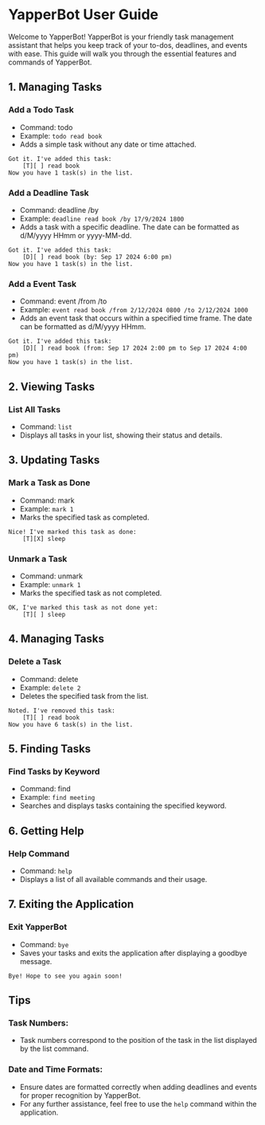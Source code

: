 
# YapperBot User Guide

Welcome to YapperBot! YapperBot is your friendly task management assistant that helps you keep track of your to-dos,
deadlines, and events with ease. This guide will walk you through the essential features and commands of YapperBot.

## 1. Managing Tasks

### Add a Todo Task
  * Command: todo <description>
  * Example: `todo read book`
  * Adds a simple task without any date or time attached.

```
Got it. I've added this task:
    [T][ ] read book
Now you have 1 task(s) in the list.
```
### Add a Deadline Task
  * Command: deadline <description> /by <date>
  * Example: `deadline read book /by 17/9/2024 1800`
  * Adds a task with a specific deadline. The date can be formatted as d/M/yyyy HHmm or yyyy-MM-dd.

```
Got it. I've added this task:
    [D][ ] read book (by: Sep 17 2024 6:00 pm)
Now you have 1 task(s) in the list.
```
### Add a Event Task
  * Command: event <description> /from <start time> /to <end time>
  * Example: `event read book /from 2/12/2024 0800 /to 2/12/2024 1000`
  * Adds an event task that occurs within a specified time frame. The date can be formatted as d/M/yyyy HHmm.

```
Got it. I've added this task:
    [D][ ] read book (from: Sep 17 2024 2:00 pm to Sep 17 2024 4:00 pm)
Now you have 1 task(s) in the list.
```

## 2. Viewing Tasks

### List All Tasks
  * Command: `list`
  * Displays all tasks in your list, showing their status and details.

## 3. Updating Tasks

### Mark a Task as Done
  * Command: mark <task number>
  * Example: `mark 1`
  * Marks the specified task as completed.

```
Nice! I've marked this task as done:
    [T][X] sleep
```

### Unmark a Task
  * Command: unmark <task number>
  * Example: `unmark 1`
  * Marks the specified task as not completed.

```
OK, I've marked this task as not done yet:
    [T][ ] sleep
```

## 4. Managing Tasks

### Delete a Task
  * Command: delete <task number>
  * Example: `delete 2`
  * Deletes the specified task from the list.

```
Noted. I've removed this task:
    [T][ ] read book
Now you have 6 task(s) in the list.
```

## 5. Finding Tasks

### Find Tasks by Keyword
  * Command: find <keyword>
  * Example: `find meeting`
  * Searches and displays tasks containing the specified keyword.

## 6. Getting Help

### Help Command
  * Command: `help`
  * Displays a list of all available commands and their usage.

## 7. Exiting the Application

### Exit YapperBot
  * Command: `bye`
  * Saves your tasks and exits the application after displaying a goodbye message.

```
Bye! Hope to see you again soon!
```

## Tips
### Task Numbers: 
* Task numbers correspond to the position of the task in the list displayed by the list command.
### Date and Time Formats: 
* Ensure dates are formatted correctly when adding deadlines and events for proper recognition by YapperBot.
* For any further assistance, feel free to use the `help` command within the application.
